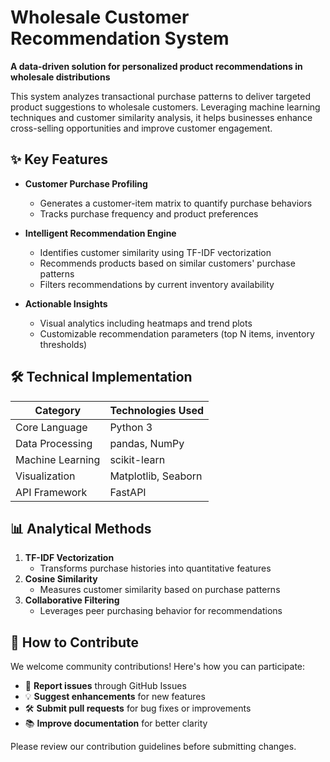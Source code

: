 # Wholesale Customer Recommendation System  

**A data-driven solution for personalized product recommendations in wholesale distributions**  

This system analyzes transactional purchase patterns to deliver targeted product suggestions to wholesale customers. Leveraging machine learning techniques and customer similarity analysis, it helps businesses enhance cross-selling opportunities and improve customer engagement.

## ✨ Key Features  

- **Customer Purchase Profiling**  
  - Generates a customer-item matrix to quantify purchase behaviors  
  - Tracks purchase frequency and product preferences  

- **Intelligent Recommendation Engine**  
  - Identifies customer similarity using TF-IDF vectorization  
  - Recommends products based on similar customers' purchase patterns  
  - Filters recommendations by current inventory availability  

- **Actionable Insights**  
  - Visual analytics including heatmaps and trend plots  
  - Customizable recommendation parameters (top N items, inventory thresholds)  

## 🛠 Technical Implementation  

| Category          | Technologies Used |
|-------------------|-------------------|
| Core Language     | Python 3          |
| Data Processing   | pandas, NumPy     |
| Machine Learning | scikit-learn      |
| Visualization    | Matplotlib, Seaborn |
| API Framework    | FastAPI           |

## 📊 Analytical Methods  

1. **TF-IDF Vectorization**  
   - Transforms purchase histories into quantitative features  
2. **Cosine Similarity**  
   - Measures customer similarity based on purchase patterns  
3. **Collaborative Filtering**  
   - Leverages peer purchasing behavior for recommendations  

## 🌟 How to Contribute  

We welcome community contributions! Here's how you can participate:  

- 🐛 **Report issues** through GitHub Issues  
- 💡 **Suggest enhancements** for new features  
- 🛠 **Submit pull requests** for bug fixes or improvements  
- 📚 **Improve documentation** for better clarity  

Please review our contribution guidelines before submitting changes.  

